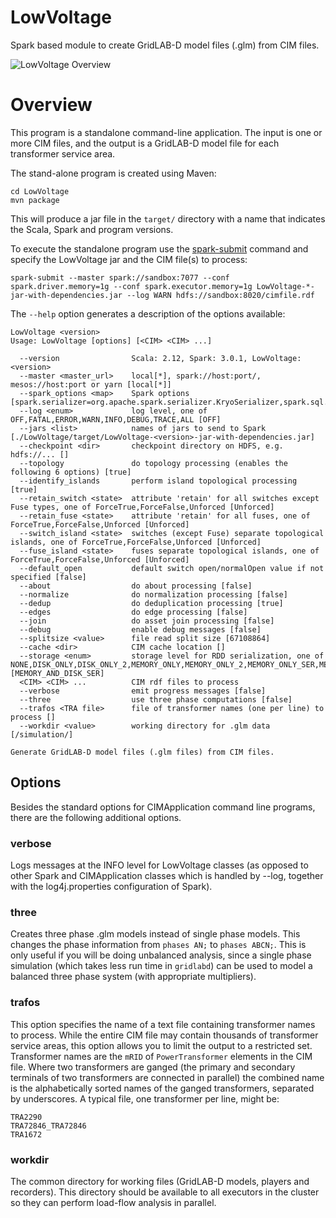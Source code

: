 LowVoltage
======

Spark based module to create GridLAB-D model files (.glm) from CIM files.

![LowVoltage Overview](https://rawgit.com/derrickoswald/CIMApplication/master/LowVoltage/img/LowVoltage.svg "Overview diagram")

# Overview

This program is a standalone command-line application.
The input is one or more CIM files,
and the output is a GridLAB-D model file for each transformer service area. 

The stand-alone program is created using Maven:
```
cd LowVoltage
mvn package
```

This will produce a jar file in the `target/` directory with a name that indicates the Scala, Spark and program versions.

To execute the standalone program use the
[spark-submit](https://spark.apache.org/docs/latest/submitting-applications.html#launching-applications-with-spark-submit)
command and specify the LowVoltage jar and the CIM file(s) to process:
```
spark-submit --master spark://sandbox:7077 --conf spark.driver.memory=1g --conf spark.executor.memory=1g LowVoltage-*-jar-with-dependencies.jar --log WARN hdfs://sandbox:8020/cimfile.rdf
```

The `--help` option generates a description of the options available:

```
LowVoltage <version>
Usage: LowVoltage [options] [<CIM> <CIM> ...]

  --version                Scala: 2.12, Spark: 3.0.1, LowVoltage: <version>
  --master <master_url>    local[*], spark://host:port/, mesos://host:port or yarn [local[*]]
  --spark_options <map>    Spark options [spark.serializer=org.apache.spark.serializer.KryoSerializer,spark.sql.catalog.casscatalog=com.datastax.spark.connector.datasource.CassandraCatalog,spark.kryo.registrator=ch.ninecode.cim.CIMRegistrator,spark.graphx.pregel.checkpointInterval=8,spark.ui.showConsoleProgress=false,spark.sql.debug.maxToStringFields=250]
  --log <enum>             log level, one of OFF,FATAL,ERROR,WARN,INFO,DEBUG,TRACE,ALL [OFF]
  --jars <list>            names of jars to send to Spark [./LowVoltage/target/LowVoltage-<version>-jar-with-dependencies.jar]
  --checkpoint <dir>       checkpoint directory on HDFS, e.g. hdfs://... []
  --topology               do topology processing (enables the following 6 options) [true]
  --identify_islands       perform island topological processing [true]
  --retain_switch <state>  attribute 'retain' for all switches except Fuse types, one of ForceTrue,ForceFalse,Unforced [Unforced]
  --retain_fuse <state>    attribute 'retain' for all fuses, one of ForceTrue,ForceFalse,Unforced [Unforced]
  --switch_island <state>  switches (except Fuse) separate topological islands, one of ForceTrue,ForceFalse,Unforced [Unforced]
  --fuse_island <state>    fuses separate topological islands, one of ForceTrue,ForceFalse,Unforced [Unforced]
  --default_open           default switch open/normalOpen value if not specified [false]
  --about                  do about processing [false]
  --normalize              do normalization processing [false]
  --dedup                  do deduplication processing [true]
  --edges                  do edge processing [false]
  --join                   do asset join processing [false]
  --debug                  enable debug messages [false]
  --splitsize <value>      file read split size [67108864]
  --cache <dir>            CIM cache location []
  --storage <enum>         storage level for RDD serialization, one of NONE,DISK_ONLY,DISK_ONLY_2,MEMORY_ONLY,MEMORY_ONLY_2,MEMORY_ONLY_SER,MEMORY_ONLY_SER_2,MEMORY_AND_DISK,MEMORY_AND_DISK_2,MEMORY_AND_DISK_SER,MEMORY_AND_DISK_SER_2,OFF_HEAP [MEMORY_AND_DISK_SER]
  <CIM> <CIM> ...          CIM rdf files to process
  --verbose                emit progress messages [false]
  --three                  use three phase computations [false]
  --trafos <TRA file>      file of transformer names (one per line) to process []
  --workdir <value>        working directory for .glm data [/simulation/]

Generate GridLAB-D model files (.glm files) from CIM files.
```

## Options

Besides the standard options for CIMApplication command line programs,
there are the following additional options.

### verbose
Logs messages at the INFO level for LowVoltage classes
(as opposed to other Spark and CIMApplication classes which is handled by --log,
together with the log4j.properties configuration of Spark).

### three
Creates three phase .glm models instead of single phase models.
This changes the phase information from ```phases AN;``` to ```phases ABCN;```.
This is only useful if you will be doing unbalanced analysis,
since a single phase simulation (which takes less run time in ```gridlabd```)
can be used to model a balanced three phase system (with appropriate multipliers). 

### trafos
This option specifies the name of a text file containing transformer names to process.
While the entire CIM file may contain thousands of transformer service areas,
this option allows you to limit the output to a restricted set.
Transformer names are the ```mRID``` of ```PowerTransformer``` elements in the CIM file.
Where two transformers are ganged
(the primary and secondary terminals of two transformers are connected in parallel)
the combined name is the alphabetically sorted names of the ganged transformers,
separated by underscores.
A typical file, one transformer per line, might be:
```
TRA2290
TRA72846_TRA72846
TRA1672
```

### workdir
The common directory for working files (GridLAB-D models, players and recorders).
This directory should be available to all executors in the cluster so they can perform
load-flow analysis in parallel.


